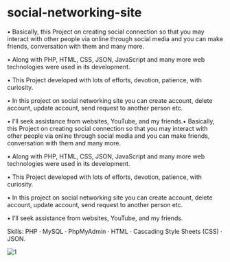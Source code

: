 # social-networking-site

• Basically, this Project on creating social connection so that you may interact with other people via online through social media and you can
make friends, conversation with them and many more.

• Along with PHP, HTML, CSS, JSON, JavaScript and many more web technologies were used in its development.

• This Project developed with lots of efforts, devotion, patience, with curiosity.

• In this project on social networking site you can create account, delete account, update account, send request to another person etc.

• I’ll seek assistance from websites, YouTube, and my friends.• Basically, this Project on creating social connection so that you may interact with other people via online through social media and you can make friends, conversation with them and many more. 

• Along with PHP, HTML, CSS, JSON, JavaScript and many more web technologies were used in its development. 

• This Project developed with lots of efforts, devotion, patience, with curiosity. 

• In this project on social networking site you can create account, delete account, update account, send request to another person etc. 

• I’ll seek assistance from websites, YouTube, and my friends.

Skills: PHP · MySQL · PhpMyAdmin · HTML · Cascading Style Sheets (CSS) · JSON.

![1](https://github.com/shalimarmehra/social-networking-site/assets/121498686/efa385ce-ff78-42db-9c8b-b4a625044645)
